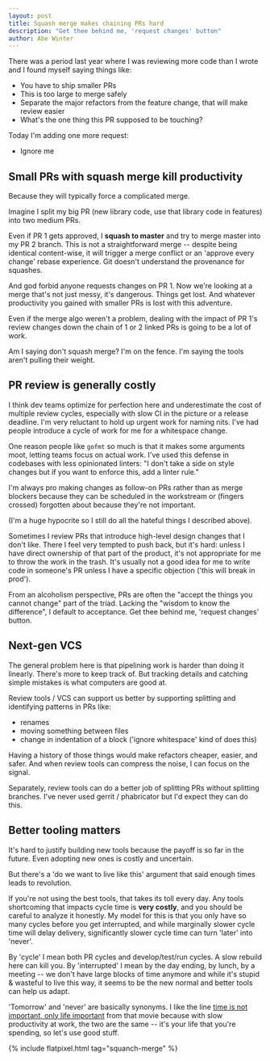 ```yaml
---
layout: post
title: Squash merge makes chaining PRs hard
description: "Get thee behind me, 'request changes' button"
author: Abe Winter
---
```


There was a period last year where I was reviewing more code than I wrote and I found myself saying things like:

* You have to ship smaller PRs
* This is too large to merge safely
* Separate the major refactors from the feature change, that will make review easier
* What's the one thing this PR supposed to be touching?

Today I'm adding one more request:

* Ignore me

## Small PRs with squash merge kill productivity

Because they will typically force a complicated merge.

Imagine I split my big PR (new library code, use that library code in features) into two medium PRs.

Even if PR 1 gets approved, I **squash to master** and try to merge master into my PR 2 branch. This is not a straightforward merge -- despite being identical content-wise, it will trigger a merge conflict or an 'approve every change' rebase experience. Git doesn't understand the provenance for squashes.

And god forbid anyone requests changes on PR 1. Now we're looking at a merge that's not just messy, it's dangerous. Things get lost. And whatever productivity you gained with smaller PRs is lost with this adventure.

Even if the merge algo weren't a problem, dealing with the impact of PR 1's review changes down the chain of 1 or 2 linked PRs is going to be a lot of work.

Am I saying don't squash merge? I'm on the fence. I'm saying the tools aren't pulling their weight.

## PR review is generally costly

I think dev teams optimize for perfection here and underestimate the cost of multiple review cycles, especially with slow CI in the picture or a release deadline. I'm very reluctant to hold up urgent work for naming nits. I've had people introduce a cycle of work for me for a whitespace change.

One reason people like `gofmt` so much is that it makes some arguments moot, letting teams focus on actual work. I've used this defense in codebases with less opinionated linters: "I don't take a side on style changes but if you want to enforce this, add a linter rule."

I'm always pro making changes as follow-on PRs rather than as merge blockers because they can be scheduled in the workstream or (fingers crossed) forgotten about because they're not important.

(I'm a huge hypocrite so I still do all the hateful things I described above).

Sometimes I review PRs that introduce high-level design changes that I don't like. There I feel very tempted to push back, but it's hard: unless I have direct ownership of that part of the product, it's not appropriate for me to throw the work in the trash. It's usually not a good idea for me to write code in someone's PR unless I have a specific objection ('this will break in prod').

From an alcoholism perspective, PRs are often the "accept the things you cannot change" part of the triad. Lacking the "wisdom to know the difference", I default to acceptance. Get thee behind me, 'request changes' button.

## Next-gen VCS

The general problem here is that pipelining work is harder than doing it linearly. There's more to keep track of. But tracking details and catching simple mistakes is what computers are good at.

Review tools / VCS can support us better by supporting splitting and identifying patterns in PRs like:

* renames
* moving something between files
* change in indentation of a block ('ignore whitespace' kind of does this)

Having a history of those things would make refactors cheaper, easier, and safer. And when review tools can compress the noise, I can focus on the signal.

Separately, review tools can do a better job of splitting PRs without splitting branches. I've never used gerrit / phabricator but I'd expect they can do this.

## Better tooling matters

It's hard to justify building new tools because the payoff is so far in the future. Even adopting new ones is costly and uncertain.

But there's a 'do we want to live like this' argument that said enough times leads to revolution.

If you're not using the best tools, that takes its toll every day. Any tools shortcoming that impacts cycle time is **very costly**, and you should be careful to analyze it honestly. My model for this is that you only have so many cycles before you get interrupted, and while marginally slower cycle time will delay delivery, significantly slower cycle time can turn 'later' into 'never'.

By 'cycle' I mean both PR cycles and develop/test/run cycles. A slow rebuild here can kill you. By 'interrupted' I mean by the day ending, by lunch, by a meeting -- we don't have large blocks of time anymore and while it's stupid & wasteful to live this way, it seems to be the new normal and better tools can help us adapt.

'Tomorrow' and 'never' are basically synonyms. I like the line [time is not important, only life important](https://www.youtube.com/watch?v=DrB9ciZTxyo) from that movie because with slow productivity at work, the two are the same -- it's your life that you're spending, so let's use good stuff.

{% include flatpixel.html tag="squanch-merge" %}
